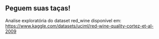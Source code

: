 ##  Peguem suas taças! ##
Analise exploratória do dataset red_wine disponível em: https://www.kaggle.com/datasets/uciml/red-wine-quality-cortez-et-al-2009
